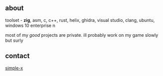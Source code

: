 ## about
toolset - **zig**, asm, c, c++, rust, helix, ghidra, visual studio, clang, ubuntu, windows 10 enterprise n

most of my *good* projects are private. ill probably work on my game slowly but surly

## contact
[simple-x](https://simplex.chat/contact#/?v=2-7&smp=smp%3A%2F%2FN_McQS3F9TGoh4ER0QstUf55kGnNSd-wXfNPZ7HukcM%3D%40smp19.simplex.im%2F1u-wGXnPxdAfFfQHJOT4rorpKVeJczgP%23%2F%3Fv%3D1-3%26dh%3DMCowBQYDK2VuAyEAMw-b2xTG13O6lpL4j86giz4i7FXizJfHXp3WkNKKG1M%253D%26srv%3Di53bbtoqhlc365k6kxzwdp5w3cdt433s7bwh3y32rcbml2vztiyyz5id.onion)
